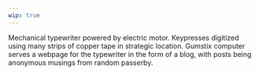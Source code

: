 ```yaml
---
wip: true
---
```

Mechanical typewriter powered by electric motor. Keypresses digitized using many strips of copper tape in strategic location. Gumstix computer serves a webpage for the typewriter in the form of a blog, with posts being anonymous musings from random passerby.